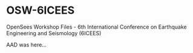 # OSW-6ICEES
OpenSees Workshop Files - 6th International Conference on Earthquake Engineering and Seismology (6ICEES)


AAD was here... 
